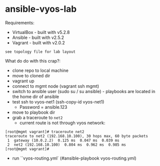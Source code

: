 # ansible-vyos-lab

Requirements:
  - VirtualBox - built with v5.2.8
  - Ansible - built with v2.5.2
  - Vagrant - built with v2.0.2

`see topology file for lab layout`

What do do with this crap?:
- clone repo to local machine
- move to cloned dir
- vagrant up
- connect to mgmt node (vagrant ssh mgmt)
- switch to ansible user (sudo su /  su ansible) - playbooks are located in the home dir of ansible
- test ssh to vyos-net1 (ssh-copy-id vyos-net1)
    - Password = ansible.123
- move to playbook dir
- grab a traceroute to `net2`
    - current route is not through vyos network:
```
[root@mgmt vagrant]# traceroute net2
traceroute to net2 (192.168.10.100), 30 hops max, 60 byte packets
 1  gateway (10.0.2.2)  0.125 ms  0.047 ms  0.039 ms
 2  net2 (192.168.10.100)  0.804 ms  0.962 ms  0.985 ms
[root@mgmt vagrant]#

```
- run ``vyos-routing.yml` (#ansible-playbook vyos-routing.yml)



